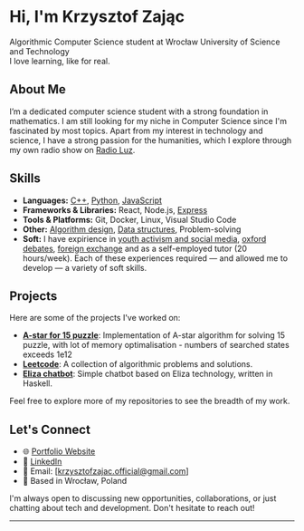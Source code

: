 # Hi, I'm Krzysztof Zając

Algorithmic Computer Science student at Wrocław University of Science and Technology  
I love learning, like for real.


## About Me

I’m a dedicated computer science student with a strong foundation in mathematics. I am still looking for my niche in Computer Science since I'm fascinated by most topics.
Apart from my interest in technology and science, I have a strong passion for the humanities, which I explore through my own radio show on [Radio Luz](https://radioluz.pl/).


## Skills

- **Languages:** [C++](), [Python](https://github.com/krzysztof400/university/tree/main/introduction_to_ai/emnist_dataset), [JavaScript](https://github.com/krzysztof400/university/tree/main/www_technologies/hangman-game)
- **Frameworks & Libraries:** React, Node.js, [Express](https://github.com/krzysztof400/university/tree/main/www_technologies/rest_api)
- **Tools & Platforms:** Git, Docker, Linux, Visual Studio Code
- **Other:** [Algorithm design](https://github.com/krzysztof400/university/tree/main/algorithms_and_data_structures), [Data structures](https://github.com/krzysztof400/university/tree/main/algorithms_and_data_structures), Problem-solving
- **Soft:** I have expirience in [youth activism and social media](https://mrmw.um.wroc.pl/), [oxford debates](https://www.facebook.com/DebateLabPWr), [foreign exchange](esiee.fr) and as a self-employed tutor (20 hours/week). Each of these experiences required — and allowed me to develop — a variety of soft skills.


## Projects

Here are some of the projects I've worked on:
- [**A-star for 15 puzzle**](https://github.com/krzysztof400/university/tree/main/introduction_to_ai/15_puzzle): Implementation of A-star algorithm for solving 15 puzzle, with lot of memory optimalisation - numbers of searched states exceeds 1e12
- [**Leetcode**](https://github.com/krzysztof400/Leetcode): A collection of algorithmic problems and solutions.
- [**Eliza chatbot**](https://github.com/krzysztof400/elizaChatbot): Simple chatbot based on Eliza technology, written in Haskell.

Feel free to explore more of my repositories to see the breadth of my work.


## Let's Connect

- 🌐 [Portfolio Website](https://krzysztof400.github.io/portfolio-website/)
- 💼 [LinkedIn](https://www.linkedin.com/in/krzysztof-zaj%C4%85c-459362241/)
- 📧 Email: [krzysztofzajac.official@gmail.com]
- 📍 Based in Wrocław, Poland

I'm always open to discussing new opportunities, collaborations, or just chatting about tech and development. Don't hesitate to reach out!

---
